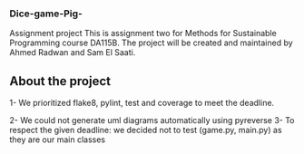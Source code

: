 ### Dice-game-Pig-
Assignment project
This is assignment two for Methods for Sustainable Programming course DA115B.
The project will be created and maintained by Ahmed Radwan and Sam El Saati.


## About the project

1- We prioritized flake8, pylint, test and coverage to meet the deadline.

2- We could not generate uml diagrams automatically using pyreverse
3- To respect the given deadline:
 we decided not to test (game.py, main.py) as they are our main classes




